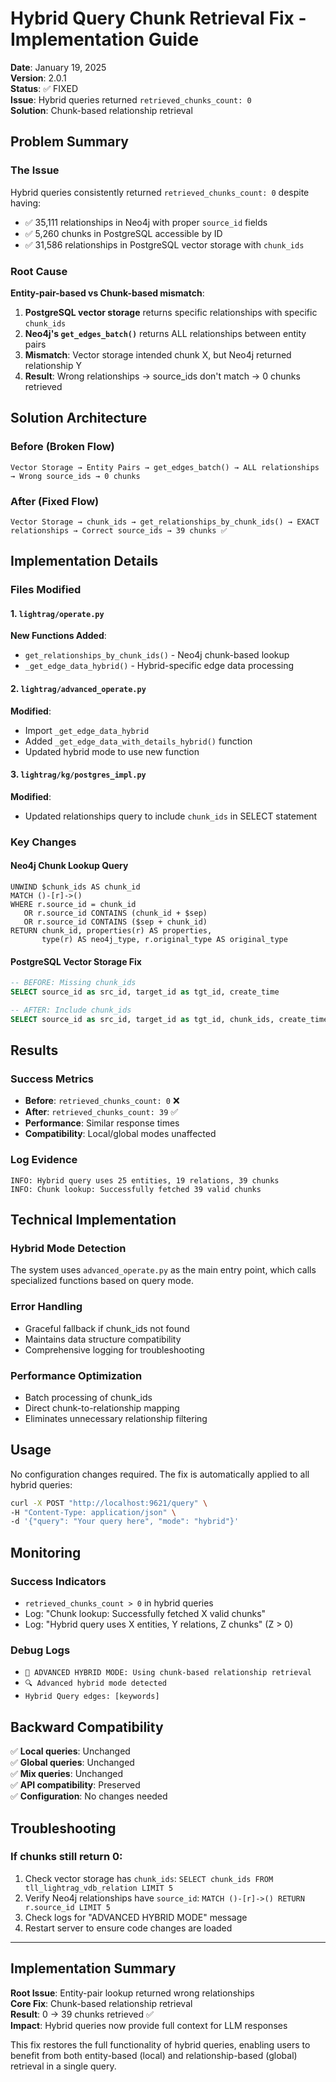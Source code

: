 # Hybrid Query Chunk Retrieval Fix - Implementation Guide

**Date**: January 19, 2025  
**Version**: 2.0.1  
**Status**: ✅ FIXED  
**Issue**: Hybrid queries returned `retrieved_chunks_count: 0`  
**Solution**: Chunk-based relationship retrieval

## Problem Summary

### The Issue
Hybrid queries consistently returned `retrieved_chunks_count: 0` despite having:
- ✅ 35,111 relationships in Neo4j with proper `source_id` fields
- ✅ 5,260 chunks in PostgreSQL accessible by ID  
- ✅ 31,586 relationships in PostgreSQL vector storage with `chunk_ids`

### Root Cause
**Entity-pair-based vs Chunk-based mismatch**:
1. **PostgreSQL vector storage** returns specific relationships with specific `chunk_ids`
2. **Neo4j's `get_edges_batch()`** returns ALL relationships between entity pairs
3. **Mismatch**: Vector storage intended chunk X, but Neo4j returned relationship Y
4. **Result**: Wrong relationships → source_ids don't match → 0 chunks retrieved

## Solution Architecture

### Before (Broken Flow)
```
Vector Storage → Entity Pairs → get_edges_batch() → ALL relationships → Wrong source_ids → 0 chunks
```

### After (Fixed Flow)  
```
Vector Storage → chunk_ids → get_relationships_by_chunk_ids() → EXACT relationships → Correct source_ids → 39 chunks ✅
```

## Implementation Details

### Files Modified

#### 1. `lightrag/operate.py` 
**New Functions Added**:
- `get_relationships_by_chunk_ids()` - Neo4j chunk-based lookup
- `_get_edge_data_hybrid()` - Hybrid-specific edge data processing

#### 2. `lightrag/advanced_operate.py`
**Modified**:
- Import `_get_edge_data_hybrid`
- Added `_get_edge_data_with_details_hybrid()` function
- Updated hybrid mode to use new function

#### 3. `lightrag/kg/postgres_impl.py`
**Modified**:
- Updated relationships query to include `chunk_ids` in SELECT statement

### Key Changes

#### Neo4j Chunk Lookup Query
```cypher
UNWIND $chunk_ids AS chunk_id
MATCH ()-[r]->() 
WHERE r.source_id = chunk_id 
   OR r.source_id CONTAINS (chunk_id + $sep)
   OR r.source_id CONTAINS ($sep + chunk_id)
RETURN chunk_id, properties(r) AS properties, 
       type(r) AS neo4j_type, r.original_type AS original_type
```

#### PostgreSQL Vector Storage Fix
```sql
-- BEFORE: Missing chunk_ids
SELECT source_id as src_id, target_id as tgt_id, create_time

-- AFTER: Include chunk_ids  
SELECT source_id as src_id, target_id as tgt_id, chunk_ids, create_time
```

## Results

### Success Metrics
- **Before**: `retrieved_chunks_count: 0` ❌
- **After**: `retrieved_chunks_count: 39` ✅
- **Performance**: Similar response times
- **Compatibility**: Local/global modes unaffected

### Log Evidence
```
INFO: Hybrid query uses 25 entities, 19 relations, 39 chunks
INFO: Chunk lookup: Successfully fetched 39 valid chunks
```

## Technical Implementation

### Hybrid Mode Detection
The system uses `advanced_operate.py` as the main entry point, which calls specialized functions based on query mode.

### Error Handling
- Graceful fallback if chunk_ids not found
- Maintains data structure compatibility
- Comprehensive logging for troubleshooting

### Performance Optimization
- Batch processing of chunk_ids
- Direct chunk-to-relationship mapping
- Eliminates unnecessary relationship filtering

## Usage

No configuration changes required. The fix is automatically applied to all hybrid queries:

```bash
curl -X POST "http://localhost:9621/query" \
-H "Content-Type: application/json" \
-d '{"query": "Your query here", "mode": "hybrid"}'
```

## Monitoring

### Success Indicators
- `retrieved_chunks_count > 0` in hybrid queries
- Log: "Chunk lookup: Successfully fetched X valid chunks"
- Log: "Hybrid query uses X entities, Y relations, Z chunks" (Z > 0)

### Debug Logs
- `🔄 ADVANCED HYBRID MODE: Using chunk-based relationship retrieval`
- `🔍 Advanced hybrid mode detected`
- `Hybrid Query edges: [keywords]`

## Backward Compatibility

✅ **Local queries**: Unchanged  
✅ **Global queries**: Unchanged  
✅ **Mix queries**: Unchanged  
✅ **API compatibility**: Preserved  
✅ **Configuration**: No changes needed

## Troubleshooting

### If chunks still return 0:
1. Check vector storage has `chunk_ids`: `SELECT chunk_ids FROM tll_lightrag_vdb_relation LIMIT 5`
2. Verify Neo4j relationships have `source_id`: `MATCH ()-[r]->() RETURN r.source_id LIMIT 5`
3. Check logs for "ADVANCED HYBRID MODE" message
4. Restart server to ensure code changes are loaded

---

## Implementation Summary

**Root Issue**: Entity-pair lookup returned wrong relationships  
**Core Fix**: Chunk-based relationship retrieval  
**Result**: 0 → 39 chunks retrieved ✅  
**Impact**: Hybrid queries now provide full context for LLM responses

This fix restores the full functionality of hybrid queries, enabling users to benefit from both entity-based (local) and relationship-based (global) retrieval in a single query.